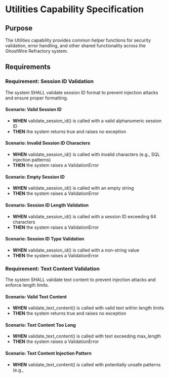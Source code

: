 # Utilities Capability Specification

## Purpose
The Utilities capability provides common helper functions for security validation, error handling, and other shared functionality across the GhostWire Refractory system.

## Requirements

### Requirement: Session ID Validation
The system SHALL validate session ID format to prevent injection attacks and ensure proper formatting.

#### Scenario: Valid Session ID
- **WHEN** validate_session_id() is called with a valid alphanumeric session ID
- **THEN** the system returns true and raises no exception

#### Scenario: Invalid Session ID Characters
- **WHEN** validate_session_id() is called with invalid characters (e.g., SQL injection patterns)
- **THEN** the system raises a ValidationError

#### Scenario: Empty Session ID
- **WHEN** validate_session_id() is called with an empty string
- **THEN** the system raises a ValidationError

#### Scenario: Session ID Length Validation
- **WHEN** validate_session_id() is called with a session ID exceeding 64 characters
- **THEN** the system raises a ValidationError

#### Scenario: Session ID Type Validation
- **WHEN** validate_session_id() is called with a non-string value
- **THEN** the system raises a ValidationError

### Requirement: Text Content Validation
The system SHALL validate text content to prevent injection attacks and enforce length limits.

#### Scenario: Valid Text Content
- **WHEN** validate_text_content() is called with valid text within length limits
- **THEN** the system returns true and raises no exception

#### Scenario: Text Content Too Long
- **WHEN** validate_text_content() is called with text exceeding max_length
- **THEN** the system raises a ValidationError

#### Scenario: Text Content Injection Pattern
- **WHEN** validate_text_content() is called with potentially unsafe patterns (e.g., <script>)
- **THEN** the system raises a ValidationError

#### Scenario: Empty Text Content
- **WHEN** validate_text_content() is called with an empty string
- **THEN** the system raises a ValidationError

#### Scenario: Non-String Text Content
- **WHEN** validate_text_content() is called with a non-string value
- **THEN** the system raises a ValidationError

### Requirement: Embedding Validation
The system SHALL validate embedding vectors to ensure proper dimensions and finite values.

#### Scenario: Valid Embedding
- **WHEN** validate_embedding() is called with a properly sized embedding
- **THEN** the system returns true and raises no exception

#### Scenario: Dimension Mismatch
- **WHEN** validate_embedding() is called with incorrect dimension
- **THEN** the system raises an EmbeddingDimMismatchError

#### Scenario: Non-finite Values
- **WHEN** validate_embedding() is called with NaN or infinity values
- **THEN** the system raises a ValidationError

#### Scenario: Non-List Embedding
- **WHEN** validate_embedding() is called with non-list or non-tuple embedding
- **THEN** the system raises a ValidationError

### Requirement: Input Sanitization
The system SHALL provide basic input sanitization to remove potentially harmful content.

#### Scenario: Null Byte Removal
- **WHEN** sanitize_input() is called with text containing null bytes
- **THEN** the system returns the text with null bytes removed

#### Scenario: HTML Entity Encoding
- **WHEN** sanitize_input() is called with text containing HTML characters
- **THEN** the system returns the text with HTML characters encoded

### Requirement: Safe Filename Validation
The system SHALL validate filenames to prevent directory traversal and other attacks.

#### Scenario: Valid Filename
- **WHEN** is_safe_filename() is called with a safe filename
- **THEN** the system returns true

#### Scenario: Directory Traversal Prevention
- **WHEN** is_safe_filename() is called with filename containing "../"
- **THEN** the system returns false

#### Scenario: Dangerous Extension Prevention
- **WHEN** is_safe_filename() is called with executable extension (e.g., ".exe")
- **THEN** the system returns false

### Requirement: Error Handling Utilities
The system SHALL provide standardized error handling and conversion utilities.

#### Scenario: Exception Handling
- **WHEN** handle_exception() is called with a standard exception
- **THEN** the system returns an appropriate GhostWireException

#### Scenario: HTTP Exception Conversion
- **WHEN** handle_exception() is called with an HTTPException
- **THEN** the system returns the appropriate GhostWireException

#### Scenario: GhostWire Exception Pass-Through
- **WHEN** handle_exception() is called with a GhostWireException
- **THEN** the system returns the same exception unchanged

#### Scenario: Error Response Creation
- **WHEN** error_response() is called with error details
- **THEN** the system creates standardized error response with code, message, and details

### Requirement: Vector Utilities
The system SHALL provide shared vector utility functions accessible across services.

#### Scenario: Vector Normalization Utility
- **WHEN** normalize_vector() is called from vector_utils module
- **THEN** the system returns the input vector normalized to unit length

#### Scenario: Zero Vector Normalization
- **WHEN** normalize_vector() is called with a zero vector
- **THEN** the system returns the zero vector unchanged

### Requirement: GhostWire Exception Hierarchy
The system SHALL provide specialized exception classes for different error types.

#### Scenario: Validation Error
- **WHEN** ValidationError is raised
- **THEN** the system provides validation-specific error handling

#### Scenario: Database Error
- **WHEN** DatabaseError is raised
- **THEN** the system provides database-specific error handling

#### Scenario: Embedding Error
- **WHEN** EmbeddingError is raised
- **THEN** the system provides embedding-specific error handling

#### Scenario: Embedding Dimension Mismatch Error
- **WHEN** EmbeddingDimMismatchError is raised
- **THEN** the system provides dimension-specific error handling

#### Scenario: Memory Not Found Error
- **WHEN** MemoryNotFoundError is raised
- **THEN** the system provides memory-specific error handling

#### Scenario: Collection Not Found Error
- **WHEN** CollectionNotFoundError is raised
- **THEN** the system provides collection-specific error handling

#### Scenario: Authentication Error
- **WHEN** AuthenticationError is raised
- **THEN** the system provides authentication-specific error handling

#### Scenario: Authorization Error
- **WHEN** AuthorizationError is raised
- **THEN** the system provides authorization-specific error handling

#### Scenario: Rate Limit Exceeded Error
- **WHEN** RateLimitExceededError is raised
- **THEN** the system provides rate limiting-specific error handling

### Requirement: Error Conversion to HTTP
The system SHALL provide conversion from GhostWire exceptions to HTTP exceptions.

#### Scenario: Exception to HTTP Conversion
- **WHEN** GhostWireException.to_http_exception() is called
- **THEN** the system returns an appropriate HTTPException with details

### Requirement: Error Conversion to API Response
The system SHALL provide conversion from GhostWire exceptions to API error responses.

#### Scenario: Exception to API Error Conversion
- **WHEN** GhostWireException.to_api_error() is called
- **THEN** the system returns an APIError model with error details